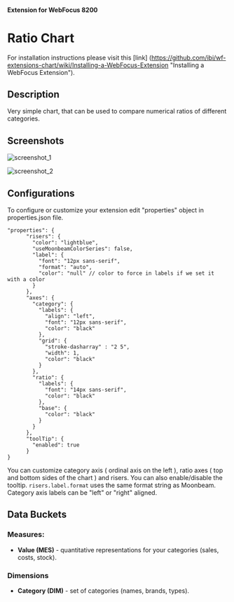 #### Extension for WebFocus 8200

# Ratio Chart

For installation instructions please visit this [link] (https://github.com/ibi/wf-extensions-chart/wiki/Installing-a-WebFocus-Extension "Installing a WebFocus Extension").

## Description

Very simple chart, that can be used to compare numerical ratios of different categories.
## Screenshots

![screenshot_1](https://github.com/ibi/wf-extensions-chart/blob/master/com.ibi.ratio/screenshots/1.png)

![screenshot_2](https://github.com/ibi/wf-extensions-chart/blob/master/com.ibi.ratio/screenshots/2.png)

## Configurations

To configure or customize your extension edit "properties" object in properties.json file.
	
	"properties": {
          "risers": {          
            "color": "lightblue",
            "useMoonbeamColorSeries": false,
            "label": {
              "font": "12px sans-serif",
              "format": "auto",
			  "color": "null" // color to force in labels if we set it with a color
            }
          },
          "axes": {
            "category": {
              "labels": {
                "align": "left",
                "font": "12px sans-serif",
                "color": "black"
              },
              "grid": {
                "stroke-dasharray" : "2 5",
                "width": 1,
                "color": "black"
              }
            },
            "ratio": {
              "labels": {
                "font": "14px sans-serif",
                "color": "black"
              },
              "base": {
                "color": "black"
              }
            }
          },
          "toolTip": {
            "enabled": true
          }
	}
You can customize category axis ( ordinal axis on the left ), ratio axes ( top and bottom sides of the chart ) and risers. You can also enable/disable the tooltip. `risers.label.format` uses the same format string as Moonbeam. Category axis labels can be "left" or "right" aligned.
## Data Buckets

### Measures:
* **Value (MES)** - quantitative representations for your categories (sales, costs, stock).

### Dimensions
* **Category (DIM)** - set of categories (names, brands, types).

